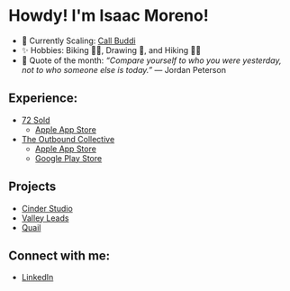 # Howdy! I'm Isaac Moreno!

- 🌱 Currently Scaling: [Call Buddi](https://callbuddi.com/)
- ✨ Hobbies: Biking 🚴‍♂️, Drawing 🎨, and Hiking 🌲🌵
- 💭 Quote of the month: <i>“Compare yourself to who you were yesterday, not to who someone else is today.”</i> ― Jordan Peterson

## Experience:

- [72 Sold](https://72national.com)
  - [Apple App Store](https://apps.apple.com/us/app/72-sold/id1672687457)
- [The Outbound Collective](https://www.theoutbound.com/download)
  - [Apple App Store](https://apps.apple.com/us/app/the-outbound/id1019328159?ls=1)
  - [Google Play Store](https://play.google.com/store/apps/details?id=com.theoutbound.theoutbound&utm_source=web&pcampaignid=MKT-Other-global-all-co-prtnr-py-PartBadge-Mar2515-1)

## Projects
- [Cinder Studio](https://www.cinderstudio.co/)
- [Valley Leads](https://valleyleads.co)
- [Quail](https://apps.apple.com/us/app/quail-to-do-list/id1630267516)

## Connect with me:

- [LinkedIn](https://www.linkedin.com/in/isaacrmoreno/)
